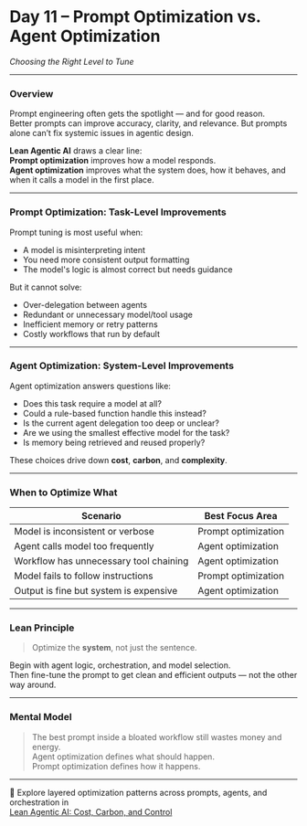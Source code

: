 # Day 11 – Prompt Optimization vs. Agent Optimization  
*Choosing the Right Level to Tune*

---

### Overview

Prompt engineering often gets the spotlight — and for good reason.  
Better prompts can improve accuracy, clarity, and relevance. But prompts alone can’t fix systemic issues in agentic design.

**Lean Agentic AI** draws a clear line:  
**Prompt optimization** improves how a model responds.  
**Agent optimization** improves what the system does, how it behaves, and when it calls a model in the first place.

---

### Prompt Optimization: Task-Level Improvements

Prompt tuning is most useful when:

- A model is misinterpreting intent  
- You need more consistent output formatting  
- The model's logic is almost correct but needs guidance

But it cannot solve:

- Over-delegation between agents  
- Redundant or unnecessary model/tool usage  
- Inefficient memory or retry patterns  
- Costly workflows that run by default

---

### Agent Optimization: System-Level Improvements

Agent optimization answers questions like:

- Does this task require a model at all?  
- Could a rule-based function handle this instead?  
- Is the current agent delegation too deep or unclear?  
- Are we using the smallest effective model for the task?  
- Is memory being retrieved and reused properly?

These choices drive down **cost**, **carbon**, and **complexity**.

---

### When to Optimize What

| Scenario                                | Best Focus Area          |
|-----------------------------------------|---------------------------|
| Model is inconsistent or verbose        | Prompt optimization       |
| Agent calls model too frequently        | Agent optimization        |
| Workflow has unnecessary tool chaining  | Agent optimization        |
| Model fails to follow instructions      | Prompt optimization       |
| Output is fine but system is expensive  | Agent optimization        |

---

### Lean Principle

> Optimize the **system**, not just the sentence.

Begin with agent logic, orchestration, and model selection.  
Then fine-tune the prompt to get clean and efficient outputs — not the other way around.

---

### Mental Model

> The best prompt inside a bloated workflow still wastes money and energy.  
> Agent optimization defines what should happen.  
> Prompt optimization defines how it happens.

---

📖 Explore layered optimization patterns across prompts, agents, and orchestration in  
[Lean Agentic AI: Cost, Carbon, and Control](https://leanagenticai.com/)
